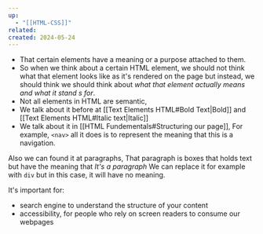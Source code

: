 ```yaml
---
up:
  - "[[HTML-CSS]]"
related: 
created: 2024-05-24
---
```

- That certain elements have a meaning or a purpose attached to them.
- So when we think about a certain HTML element, we should not think what that element looks like as it's rendered on the page but instead, we should think we should think about *what that element actually means and what it stand
s for*.
- Not all elements in HTML are semantic, 
 - We talk about it before at [[Text Elements HTML#Bold Text|Bold]] and [[Text Elements HTML#Italic text|Italic]]
 - We talk about it in [[HTML Fundementals#Structuring our page]],
   For example, `<nav>` all it does is to represent the meaning that this is a navigation.

Also we can found it at paragraphs, That paragraph is boxes that holds text but have the meaning that *It's a paragraph*
We can replace it for example with `div` but in this case, it will have no meaning.

It's important for:
- search engine to understand the structure of your content
- accessibility, for people  who rely on screen readers to consume our webpages